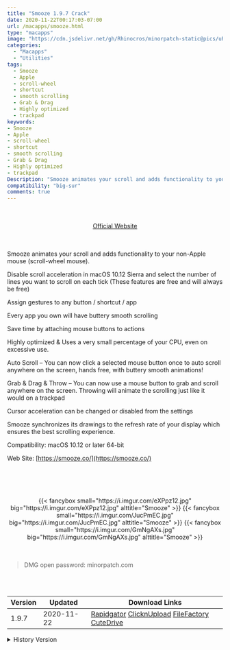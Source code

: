 ```yaml
---
title: "Smooze 1.9.7 Crack"
date: 2020-11-22T00:17:03-07:00
url: /macapps/smooze.html
type: "macapps"
image: "https://cdn.jsdelivr.net/gh/Rhinocros/minorpatch-static@pics/uPic/u57IOm.png"
categories:
  - "Macapps"
  - "Utilities"
tags:
  - Smooze
  - Apple
  - scroll-wheel
  - shortcut
  - smooth scrolling
  - Grab & Drag
  - Highly optimized
  - trackpad
keywords:
- Smooze
- Apple
- scroll-wheel
- shortcut
- smooth scrolling
- Grab & Drag
- Highly optimized
- trackpad
Description: "Smooze animates your scroll and adds functionality to your non-Apple mouse (scroll-wheel mouse)."
compatibility: "big-sur"
comments: true
---
```


<br/>
<br/>
<center>
<a href="https://smooze.co/" target="blank"><div class="border px-4 border-blue-500 rounded-lg transition duration-500 
    ease-in-out w-48 text-lg text-blue-500 text-center hover:bg-blue-500 hover:text-white">
  Official Website 
</div></a>
</center>
<br/>
<br/>

Smooze animates your scroll and adds functionality to your non-Apple mouse (scroll-wheel mouse).

Disable scroll acceleration in macOS 10.12 Sierra and select the number of lines you want to scroll on each tick (These features are free and will always be free)

Assign gestures to any button / shortcut / app

Every app you own will have buttery smooth scrolling

Save time by attaching mouse buttons to actions

Highly optimized & Uses a very small percentage of your CPU, even on excessive use.

Auto Scroll – You can now click a selected mouse button once to auto scroll anywhere on the screen, hands free, with buttery smooth animations!

Grab & Drag & Throw – You can now use a mouse button to grab and scroll anywhere on the screen. Throwing will animate the scrolling just like it would on a trackpad

Cursor acceleration can be changed or disabled from the settings

Smooze synchronizes its drawings to the refresh rate of your display which ensures the best scrolling experience.

Compatibility: macOS 10.12 or later 64-bit

Web Site: [https://smooze.co/](https://smooze.co/)

<br/>
<br/>
<script async src="https://pagead2.googlesyndication.com/pagead/js/adsbygoogle.js"></script>
<ins class="adsbygoogle"
     style="display:block; text-align:center;"
     data-ad-layout="in-article"
     data-ad-format="fluid"
     data-ad-client="ca-pub-8746275014476192"
     data-ad-slot="5144997159"></ins>
<script>
     (adsbygoogle = window.adsbygoogle || []).push({});
</script>
<br/>
<br/>


<center>
<div class="w-full grid grid-cols-3 flex gap-2">
{{< fancybox small="https://i.imgur.com/eXPpz12.jpg" big="https://i.imgur.com/eXPpz12.jpg" alttitle="Smooze" >}}
{{< fancybox small="https://i.imgur.com/JucPmEC.jpg" big="https://i.imgur.com/JucPmEC.jpg" alttitle="Smooze" >}}
{{< fancybox small="https://i.imgur.com/GmNgAXs.jpg" big="https://i.imgur.com/GmNgAXs.jpg" alttitle="Smooze" >}}
</div>
</center>

<br/>
<br/>


> DMG open password: minorpatch.com

<br/>

<br/>
<div id="history_version" class="history_version">

| Version | Updated | Download Links |
| ---- | ---- | ---- |
| 1.9.7 | 2020-11-22 | [Rapidgator](https://ouo.io/BEjNYV)   [ClicknUpload](https://ouo.io/A2nIW0)   [FileFactory](https://ouo.io/kArmh0)   [CuteDrive](https://ouo.io/kArmh0) |
<details>
<summary>History Version</summary>

| Version | Updated | Download Links |
| ---- | ---- | ---- |
| 1.9.6 | 2020-05-28 | [UsersCloud](https://ouo.io/BFajJt)   [ClicknUpload](https://ouo.io/xEQocY)   [FileFactory](https://ouo.io/MsVs70)   [CuteDrive](https://ouo.io/Zidm6o) |
| 1.9.5 | 2020-05-21 | [UsersCloud](https://ouo.io/Nm43Sy)   [ClicknUpload](https://ouo.io/8cdYPa)   [FileFactory](https://ouo.io/cqcsdD)   [CuteDrive](https://ouo.io/Tpw1KY) |
| 1.9.4 | 2020-05-09 | [UsersCloud](https://ouo.io/a0FB3Fz)   [ClicknUpload](https://ouo.io/HVkUZu)   [FileFactory](https://ouo.io/HaVq3L)   [CuteDrive](https://ouo.io/8aR2SJ) |
| 1.9.3 | 2020-03-23 | [UsersCloud](https://ouo.io/ILgGW5)   [ClicknUpload](https://ouo.io/jh6RjT)   [FileFactory](https://ouo.io/0FhYOt9)   [CuteDrive](https://ouo.io/W0gcno) |
| 1.9.2 | 2020-03-22 | [UsersCloud](https://ouo.io/e52YAU)   [ClicknUpload](https://ouo.io/0ZHcXI)   [FileFactory](https://ouo.io/1Xve1b)   [CuteDrive](https://ouo.io/DaZelA) |
| 1.9.1 | 2020-02-17 | [UsersCloud](https://ouo.io/NaU45wU)   [ClicknUpload](https://ouo.io/08aogu)   [Mega](https://ouo.io/Uqi7bM6)   [CuteDrive](https://ouo.io/Qpk7T3) |
</details>

</div>
